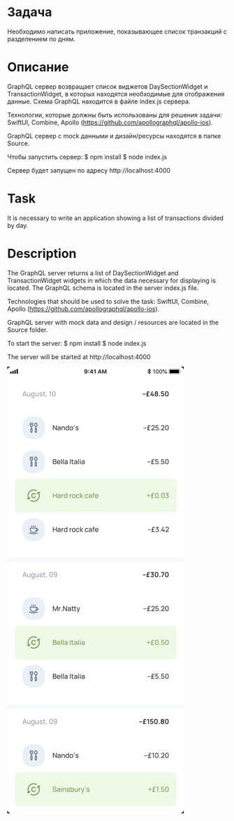# Задача
Необходимо написать приложение, показывающее список транзакций с разделением по дням.

# Описание
GraphQL сервер возвращает список виджетов DaySectionWidget и TransactionWidget, в которых находятся необходимые для отображения данные. Схема GraphQL находится в файле index.js сервера.
 
Технологии, которые должны быть использованы для решения задачи: SwiftUI, Combine, Apollo (https://github.com/apollographql/apollo-ios).
 
 GraphQL сервер с mock данными и дизайн/ресурсы находятся в папке Source.
 
Чтобы запустить сервер:
$ npm install
$ node index.js
 
Сервер будет запущен по адресу http://localhost:4000
 
# Task
It is necessary to write an application showing a list of transactions divided by day.

# Description
The GraphQL server returns a list of DaySectionWidget and TransactionWidget widgets in which the data necessary for displaying is located. The GraphQL schema is located in the server index.js file.

Technologies that should be used to solve the task: SwiftUI, Combine, Apollo (https://github.com/apollographql/apollo-ios).

GraphQL server with mock data and design / resources are located in the Source folder.

To start the server:
$ npm install
$ node index.js

The server will be started at http://localhost:4000

![ScreenShot](design.png)
